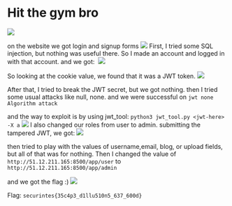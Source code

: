 <h1>Hit the gym bro</h1>
<img src=https://github.com/Qusaihija/securinets-valentine-2024/blob/main/images/image2.PNG>

on the website we got login and signup forms
<img src=https://github.com/Qusaihija/securinets-valentine-2024/blob/main/images/Capture7.PNG>
First, I tried some SQL injection, but nothing was useful there. So I made an account and logged in with that account. and we got: 
<img src=https://github.com/Qusaihija/securinets-valentine-2024/blob/main/images/Capture8.PNG>

So looking at the cookie value, we found that it was a JWT token.
<img src=https://github.com/Qusaihija/securinets-valentine-2024/blob/main/images/Capture9.PNG>

After that, I tried to break the JWT secret, but we got nothing.
then I tried some usual attacks like null, none.
and we were successful on
 ```jwt none Algorithm attack```

and the way to exploit is by using jwt_tool:
```python3 jwt_tool.py <jwt-here> -X a```
<img src=https://github.com/Qusaihija/securinets-valentine-2024/blob/main/images/Capture10.PNG>
I also changed our roles from user to admin.
submitting the tampered JWT, we got:
<img src=https://github.com/Qusaihija/securinets-valentine-2024/blob/main/images/Capture11.PNG>

then tried to play with the values of username,email, blog, or upload fields, but all of that was for nothing.
Then I changed the value of
 ```http://51.12.211.165:8500/app/user``` to ```http://51.12.211.165:8500/app/admin```

and we got the flag :)
<img src=https://github.com/Qusaihija/securinets-valentine-2024/blob/main/images/Capture12.PNG>

Flag: ```securintes{35c4p3_d1llu510n5_637_600d}```




